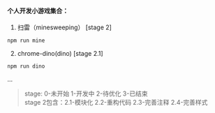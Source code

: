 #### 个人开发小游戏集合：
1. 扫雷（minesweeping） [stage 2]
```
npm run mine
```

2. chrome-dino(dino) [stage 2.1]
```
npm run dino
```
...

> stage: 0-未开始 1-开发中 2-待优化 3-已结束<br/>
stage 2包含：2.1-模块化 2.2-重构代码 2.3-完善注释 2.4-完善样式
